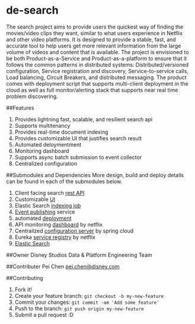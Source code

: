 # de-search

The search project aims to provide users the quickest way of finding the movies/video clips they want, similar to what users experience in Netflix and other video platforms. It is designed to provide a stable, fast, and accurate tool to help users get more relevant information from the large volume of videos and content that is available.  The project is envisioned to be both Product-as-a-Service and Product-as-a-platform to ensure that it follows the common patterns in distributed systems: Distributed/versioned configuration, Service registration and discovery, Service-to-service calls, Load balancing, Circuit Breakers, and distributed messaging. The product comes with deployment script that supports multi-client deployment in the cloud as well as full monitor/alerting stack that supports near real time problem discovering. 

##Features
1. Provides lightning fast, scalable, and resilient search api
2. Supports multitenancy
2. Provides real-time document indexing
3. Provides customizable UI that justifies search result
4. Automated deloymentment 
5. Monitoring dashboard
6. Supports async batch submission to event collector
7. Centralized configuration 

##Submodules and Dependencies
More design, build and deploy details can be found in each of the submodules below. 

1. Client facing search [rest API](web-api/)
2. Customizable [UI](search-kit-ui/)
3. Elastic Search [indexing job](elastic-search-indexing/)
4. [Event publishing](common/) service
5. automated [deployment](https://github.disney.com/chenp077/de-search-deployment)
6. API monitoring [dashboard](https://github.com/Netflix/Hystrix/tree/master/hystrix-dashboard) by netflix
7. Centrailzed [configuration server](https://github.com/spring-cloud/spring-cloud-config) by spring cloud
8. Eureka [service registry](https://github.com/Netflix/eureka) by netflix 
9. [Elastic Search](https://www.elastic.co/products/elasticsearch)


##Owner
Disney Studios Data & Platform Engineering Team

##Contributer
Pei Chen <pei.chen@disney.com>

##Contributing
1. Fork it!
2. Create your feature branch: `git checkout -b my-new-feature`
3. Commit your changes: `git commit -am 'Add some feature'`
4. Push to the branch: `git push origin my-new-feature`
5. Submit a pull request :D